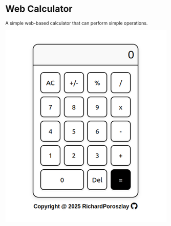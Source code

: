 # Web Calculator

A simple web-based calculator that can perform simple operations.

![webCalc](/resources/webCalc.png)
